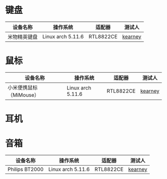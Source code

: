 # 键盘

| 设备名称 | 操作系统 | 适配器 | 测试人 |
|--|--|--|--|
| 米物精英键盘 | Linux arch 5.11.6 | RTL8822CE |[kearney](https://github.com/BackMountainDevil)|

# 鼠标

| 设备名称 | 操作系统 | 适配器 | 测试人 |
|--|--|--|--|
| 小米便携鼠标（MiMouse） | Linux arch 5.11.6 | RTL8822CE |[kearney](https://github.com/BackMountainDevil)|

# 耳机

# 音箱

| 设备名称 | 操作系统 | 适配器 | 测试人 |
|--|--|--|--|
| Philips BT2000 | Linux arch 5.11.6 | RTL8822CE |[kearney](https://github.com/BackMountainDevil)|